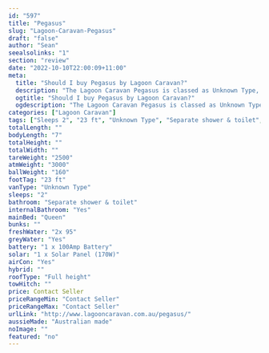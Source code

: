 ```yaml
---
id: "597"
title: "Pegasus"
slug: "Lagoon-Caravan-Pegasus"
draft: "false"
author: "Sean"
seealsolinks: "1"
section: "review"
date: "2022-10-10T22:00:09+11:00"
meta:
  title: "Should I buy Pegasus by Lagoon Caravan?"
  description: "The Lagoon Caravan Pegasus is classed as Unknown Type, and sleeps 2 people. It is Australian made and comes in at 23 ft. It generally has Separate shower & toilet."
  ogtitle: "Should I buy Pegasus by Lagoon Caravan?"
  ogdescription: "The Lagoon Caravan Pegasus is classed as Unknown Type, and sleeps 2 people. It is Australian made and comes in at 23 ft. It generally has Separate shower & toilet."
categories: ["Lagoon Caravan"]
tags: ["Sleeps 2", "23 ft", "Unknown Type", "Separate shower & toilet", "Full height", "Price Unknown", "Australian made"]
totalLength: ""
bodyLength: "7"
totalHeight: ""
totalWidth: ""
tareWeight: "2500"
atmWeight: "3000"
ballWeight: "160"
footTag: "23 ft"
vanType: "Unknown Type"
sleeps: "2"
bathroom: "Separate shower & toilet"
internalBathroom: "Yes"
mainBed: "Queen"
bunks: ""
freshWater: "2x 95"
greyWater: "Yes"
battery: "1 x 100Amp Battery"
solar: "1 x Solar Panel (170W)"
airCon: "Yes"
hybrid: ""
roofType: "Full height"
towHitch: ""
price: Contact Seller
priceRangeMin: "Contact Seller"
priceRangeMax: "Contact Seller"
urlLink: "http://www.lagooncaravan.com.au/pegasus/"
aussieMade: "Australian made"
noImage: ""
featured: "no"
---
```

